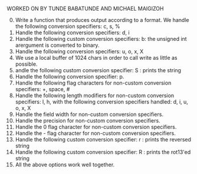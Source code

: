 WORKED ON BY TUNDE BABATUNDE AND MICHAEL MAIGIZOH

0. Write a function that produces output according to a format. We handle the following conversion specifiers: c, s, %
1. Handle the following conversion specifiers: d, i
2. Handle the following custom conversion specifiers: b: the unsigned int arergument is converted to binary.
3. Handle the following conversion specifiers: u, o, x, X
4. We use a local buffer of 1024 chars in order to call write as little as possible.
5. andle the following custom conversion specifier: S : prints the string
6. Handle the following conversion specifier: p.
7. Handle the following flag characters for non-custom conversion specifiers: +, space, #
8. Handle the following length modifiers for non-custom conversion specifiers: l, h, with the following conversion specifiers handled: d, i, u, o, x, X
9. Handle the field width for non-custom conversion specifiers.
10. Handle the precision for non-custom conversion specifiers.
11. Handle the 0 flag character for non-custom conversion specifiers.
12. Handle the - flag character for non-custom conversion specifiers.
13. Handle the following custom conversion specifier: r : prints the reversed string
14. Handle the following custom conversion specifier: R : prints the rot13'ed string
15. All the above options work well together.
